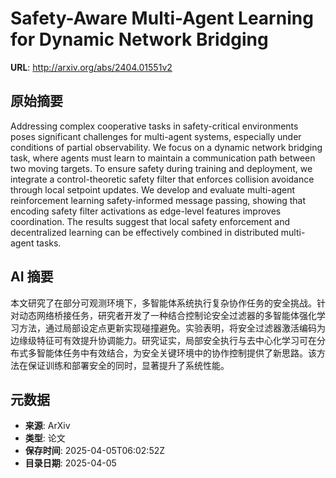# Safety-Aware Multi-Agent Learning for Dynamic Network Bridging

**URL**: http://arxiv.org/abs/2404.01551v2

## 原始摘要

Addressing complex cooperative tasks in safety-critical environments poses
significant challenges for multi-agent systems, especially under conditions of
partial observability. We focus on a dynamic network bridging task, where
agents must learn to maintain a communication path between two moving targets.
To ensure safety during training and deployment, we integrate a
control-theoretic safety filter that enforces collision avoidance through local
setpoint updates. We develop and evaluate multi-agent reinforcement learning
safety-informed message passing, showing that encoding safety filter
activations as edge-level features improves coordination. The results suggest
that local safety enforcement and decentralized learning can be effectively
combined in distributed multi-agent tasks.


## AI 摘要

本文研究了在部分可观测环境下，多智能体系统执行复杂协作任务的安全挑战。针对动态网络桥接任务，研究者开发了一种结合控制论安全过滤器的多智能体强化学习方法，通过局部设定点更新实现碰撞避免。实验表明，将安全过滤器激活编码为边缘级特征可有效提升协调能力。研究证实，局部安全执行与去中心化学习可在分布式多智能体任务中有效结合，为安全关键环境中的协作控制提供了新思路。该方法在保证训练和部署安全的同时，显著提升了系统性能。

## 元数据

- **来源**: ArXiv
- **类型**: 论文
- **保存时间**: 2025-04-05T06:02:52Z
- **目录日期**: 2025-04-05
